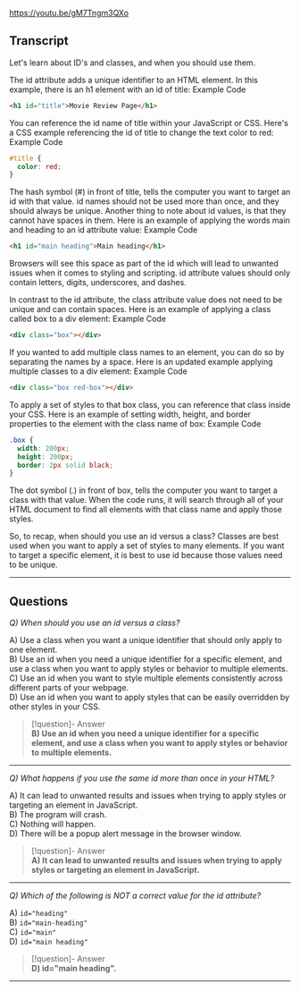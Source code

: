 https://youtu.be/gM7Tngm3QXo

## Transcript
Let's learn about ID's and classes, and when you should use them.

The id attribute adds a unique identifier to an HTML element. In this example, there is an h1 element with an id of title:
Example Code

```html
<h1 id="title">Movie Review Page</h1>
```

You can reference the id name of title within your JavaScript or CSS. Here's a CSS example referencing the id of title to change the text color to red:
Example Code

```css
#title {
  color: red;
}
```

The hash symbol (#) in front of title, tells the computer you want to target an id with that value. id names should not be used more than once, and they should always be unique. Another thing to note about id values, is that they cannot have spaces in them. Here is an example of applying the words main and heading to an id attribute value:
Example Code

```html
<h1 id="main heading">Main heading</h1>
```

Browsers will see this space as part of the id which will lead to unwanted issues when it comes to styling and scripting. id attribute values should only contain letters, digits, underscores, and dashes.

In contrast to the id attribute, the class attribute value does not need to be unique and can contain spaces. Here is an example of applying a class called box to a div element:
Example Code

```html
<div class="box"></div>
```

If you wanted to add multiple class names to an element, you can do so by separating the names by a space. Here is an updated example applying multiple classes to a div element:
Example Code

```html
<div class="box red-box"></div>
```

To apply a set of styles to that box class, you can reference that class inside your CSS. Here is an example of setting width, height, and border properties to the element with the class name of box:
Example Code

```css
.box {
  width: 200px;
  height: 200px;
  border: 2px solid black;
}
```

The dot symbol (.) in front of box, tells the computer you want to target a class with that value. When the code runs, it will search through all of your HTML document to find all elements with that class name and apply those styles.

So, to recap, when should you use an id versus a class? Classes are best used when you want to apply a set of styles to many elements. If you want to target a specific element, it is best to use id because those values need to be unique.

---

## Questions
*Q) When should you use an id versus a class?*

A) Use a class when you want a unique identifier that should only apply to one element.  
B) Use an id when you need a unique identifier for a specific element, and use a class when you want to apply styles or behavior to multiple elements.  
C) Use an id when you want to style multiple elements consistently across different parts of your webpage.  
D) Use an id when you want to apply styles that can be easily overridden by other styles in your CSS.  

> [!question]- Answer  
> **B) Use an id when you need a unique identifier for a specific element, and use a class when you want to apply styles or behavior to multiple elements.**  

---

*Q) What happens if you use the same id more than once in your HTML?*

A) It can lead to unwanted results and issues when trying to apply styles or targeting an element in JavaScript.  
B) The program will crash.  
C) Nothing will happen.  
D) There will be a popup alert message in the browser window.  

> [!question]- Answer  
> **A) It can lead to unwanted results and issues when trying to apply styles or targeting an element in JavaScript.**  

---

*Q) Which of the following is NOT a correct value for the id attribute?*

A) `id="heading"`  
B) `id="main-heading"`  
C) `id="main"`  
D) `id="main heading"`  

> [!question]- Answer  
> **D) id="main heading".**  

---
